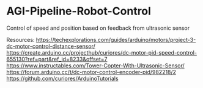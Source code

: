 # AGI-Pipeline-Robot-Control
Control of speed and position based on feedback from ultrasonic sensor

Resources: https://techexplorations.com/guides/arduino/motors/project-3-dc-motor-control-distance-sensor/
           https://create.arduino.cc/projecthub/curiores/dc-motor-pid-speed-control-655130?ref=part&ref_id=8233&offset=7
           https://www.instructables.com/Tower-Copter-With-Ultrasonic-Sensor/
           https://forum.arduino.cc/t/dc-motor-control-encoder-pid/982218/2
           https://github.com/curiores/ArduinoTutorials
